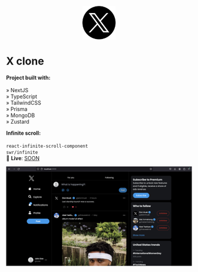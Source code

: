 <div align='center'>
  <img src='/public/assets/images/twitter-x-logo.png' width='90' heigth='90'>
</div>

# X clone

**Project built with:** \
\
» NextJS \
» TypeScript \
» TailwindCSS \
» Prisma \
» MongoDB \
» Zustard

**Infinite scroll:** \
\
`react-infinite-scroll-component` \
`swr/infinite`
\
🚀 **Live**: [SOON](https://alexandrucrudu.tech/)

<div align='center'>
  <img src='/public/assets/images/demo.png'>
</div>
